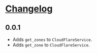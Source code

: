 # [Changelog](https://github.com/yola/pycloudflare)

## 0.0.1
* Adds `get_zones` to `CloudFlareService`.
* Adds `get_zone` to `CloudFlareService`.
